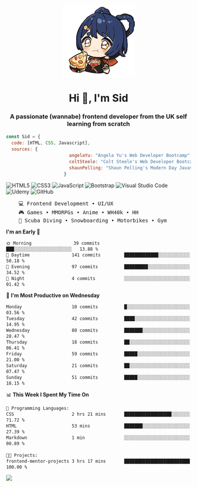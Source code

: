 <p align="center">
<img align="center" src="imgs/HuTaoPizza.gif" alt="Logo">
</p>
<h1 align="center">Hi 👋, I'm Sid</h1>
<h3 align="center">A passionate (wannabe) frontend developer from the UK self learning from scratch</h3>


```javascript
const Sid = {
  code: [HTML, CSS, Javascript],
  sources: {
                        angelaYu: "Angela Yu's Web Developer Bootcamp",
                        coltSteele: "Colt Steele's Web Developer Bootcamp",
                        shaunPelling: "Shaun Pelling's Modern Day Javascript"
                      }
```

![HTML5](https://img.shields.io/badge/html5-%23E34F26.svg?style=for-the-badge&logo=html5&logoColor=white)
![CSS3](https://img.shields.io/badge/css3-%231572B6.svg?style=for-the-badge&logo=css3&logoColor=white)
![JavaScript](https://img.shields.io/badge/javascript-%23323330.svg?style=for-the-badge&logo=javascript&logoColor=%23F7DF1E)
![Bootstrap](https://img.shields.io/badge/bootstrap-%238511FA.svg?style=for-the-badge&logo=bootstrap&logoColor=white)
![Visual Studio Code](https://img.shields.io/badge/Visual%20Studio%20Code-0078d7.svg?style=for-the-badge&logo=visual-studio-code&logoColor=white)
![Udemy](https://img.shields.io/badge/Udemy-A435F0?style=for-the-badge&logo=Udemy&logoColor=white)
![GitHub](https://img.shields.io/badge/github-%23121011.svg?style=for-the-badge&logo=github&logoColor=white)

<pre>
    💻 Frontend Development • UI/UX 
    🎮 Games • MMORPGs • Anime • WH40k • HH 
    💪 Scuba Diving • Snowboarding • Motorbikes • Gym
</pre>

<!--START_SECTION:waka-->
**I'm an Early 🐤** 

```text
🌞 Morning                39 commits          ███░░░░░░░░░░░░░░░░░░░░░░   13.88 % 
🌆 Daytime                141 commits         █████████████░░░░░░░░░░░░   50.18 % 
🌃 Evening                97 commits          █████████░░░░░░░░░░░░░░░░   34.52 % 
🌙 Night                  4 commits           ░░░░░░░░░░░░░░░░░░░░░░░░░   01.42 % 
```
📅 **I'm Most Productive on Wednesday** 

```text
Monday                   10 commits          █░░░░░░░░░░░░░░░░░░░░░░░░   03.56 % 
Tuesday                  42 commits          ████░░░░░░░░░░░░░░░░░░░░░   14.95 % 
Wednesday                80 commits          ███████░░░░░░░░░░░░░░░░░░   28.47 % 
Thursday                 18 commits          ██░░░░░░░░░░░░░░░░░░░░░░░   06.41 % 
Friday                   59 commits          █████░░░░░░░░░░░░░░░░░░░░   21.00 % 
Saturday                 21 commits          ██░░░░░░░░░░░░░░░░░░░░░░░   07.47 % 
Sunday                   51 commits          █████░░░░░░░░░░░░░░░░░░░░   18.15 % 
```


📊 **This Week I Spent My Time On** 

```text
💬 Programming Languages: 
CSS                      2 hrs 21 mins       ██████████████████░░░░░░░   71.72 % 
HTML                     53 mins             ███████░░░░░░░░░░░░░░░░░░   27.39 % 
Markdown                 1 min               ░░░░░░░░░░░░░░░░░░░░░░░░░   00.89 % 

🐱‍💻 Projects: 
frontend-mentor-projects 3 hrs 17 mins       █████████████████████████   100.00 % 
```


<!--END_SECTION:waka-->

<a href="">![](https://komarev.com/ghpvc/?username=sedaryildirim&style=for-the-badge)</a>
